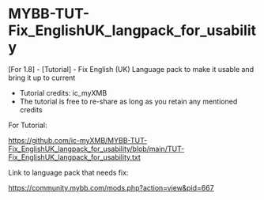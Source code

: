 # MYBB-TUT-Fix_EnglishUK_langpack_for_usability


[For 1.8] - [Tutorial] - Fix English (UK) Language pack to make it usable and bring it up to current

* Tutorial credits: ic_myXMB 
* The tutorial is free to re-share as long as you retain any mentioned credits

For Tutorial:

https://github.com/ic-myXMB/MYBB-TUT-Fix_EnglishUK_langpack_for_usability/blob/main/TUT-Fix_EnglishUK_langpack_for_usability.txt


Link to language pack that needs fix:

https://community.mybb.com/mods.php?action=view&pid=667